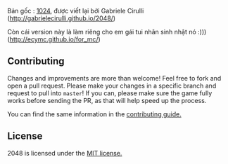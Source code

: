 Bản gốc : [1024](https://play.google.com/store/apps/details?id=com.veewo.a1024), được viết lại bởi Gabriele Cirulli (http://gabrielecirulli.github.io/2048/)

Còn cái version này là làm riêng cho em gái tui nhân sinh nhật nó :))) (http://ecymc.github.io/for_mc/)

## Contributing
Changes and improvements are more than welcome! Feel free to fork and open a pull request. Please make your changes in a specific branch and request to pull into `master`! If you can, please make sure the game fully works before sending the PR, as that will help speed up the process.

You can find the same information in the [contributing guide.](https://github.com/gabrielecirulli/2048/blob/master/CONTRIBUTING.md)

## License
2048 is licensed under the [MIT license.](https://github.com/gabrielecirulli/2048/blob/master/LICENSE.txt)
